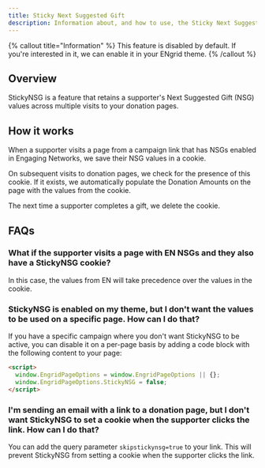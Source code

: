 ```yaml
---
title: Sticky Next Suggested Gift
description: Information about, and how to use, the Sticky Next Suggested Gift feature in ENgrid.
---
```


{% callout title="Information" %}
This feature is disabled by default. If you're interested in it, we can enable it in your ENgrid theme.
{% /callout %}

## Overview

StickyNSG is a feature that retains a supporter's Next Suggested Gift (NSG) values across multiple visits to your donation pages.

## How it works

When a supporter visits a page from a campaign link that has NSGs enabled in Engaging Networks, we save their NSG values in a cookie. 

On subsequent visits to donation pages, we check for the presence of this cookie. If it exists, we automatically populate the Donation Amounts on the page with the values from the cookie.

The next time a supporter completes a gift, we delete the cookie.

## FAQs

### What if the supporter visits a page with EN NSGs and they also have a StickyNSG cookie?

In this case, the values from EN will take precedence over the values in the cookie.

### StickyNSG is enabled on my theme, but I don't want the values to be used on a specific page. How can I do that?

If you have a specific campaign where you don't want StickyNSG to be active, you can disable it on a per-page basis by adding a code block with the following content to your page:

```html
<script>
  window.EngridPageOptions = window.EngridPageOptions || {};
  window.EngridPageOptions.StickyNSG = false;
</script>
```

### I'm sending an email with a link to a donation page, but I don't want StickyNSG to set a cookie when the supporter clicks the link. How can I do that?

You can add the query parameter `skipstickynsg=true` to your link. This will prevent StickyNSG from setting a cookie when the supporter clicks the link.
